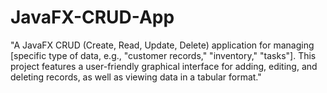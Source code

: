 # JavaFX-CRUD-App
"A JavaFX CRUD (Create, Read, Update, Delete) application for managing [specific type of data, e.g., "customer records," "inventory," "tasks"]. This project features a user-friendly graphical interface for adding, editing, and deleting records, as well as viewing data in a tabular format."
